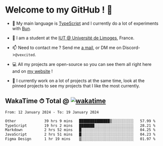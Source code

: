 # Welcome to my GitHub ! 🌃

- 🔭 My main language is [TypeScript](https://www.typescriptlang.org/) and I currently do a lot of experiments with [Bun](https://bun.sh).

- 🌱 I am a student at the [IUT @ Université de Limoges](https://iut.unilim.fr), France.

- 📫 Need to contact me ? Send me <a href="mailto:mikkel@milescode.dev">a mail</a>, or DM me on Discord->`@vexcited`.

- 💻 All my projects are open-source so you can see them all right here and on <a href="https://vexcited.vercel.app">my website</a> !

- 👀 I currently work on a lot of projects at the same time, look at the pinned projects to see my projects that I like the most currently.

## WakaTime ⏱ Total @ [![wakatime](https://wakatime.com/badge/user/0839e595-e07a-435c-8d59-ed95f2a3d6dd.svg)](https://wakatime.com/@0839e595-e07a-435c-8d59-ed95f2a3d6dd)

<!--START_SECTION:waka-->

```txt
From: 12 January 2024 - To: 19 January 2024

Other             39 hrs 9 mins   ██████████████▒░░░░░░░░░░   57.99 %
TypeScript        19 hrs 2 mins   ███████░░░░░░░░░░░░░░░░░░   28.21 %
Markdown          2 hrs 52 mins   █░░░░░░░░░░░░░░░░░░░░░░░░   04.25 %
JavaScript        2 hrs 51 mins   █░░░░░░░░░░░░░░░░░░░░░░░░   04.23 %
Figma Design      1 hr 19 mins    ▒░░░░░░░░░░░░░░░░░░░░░░░░   01.97 %
```

<!--END_SECTION:waka-->

